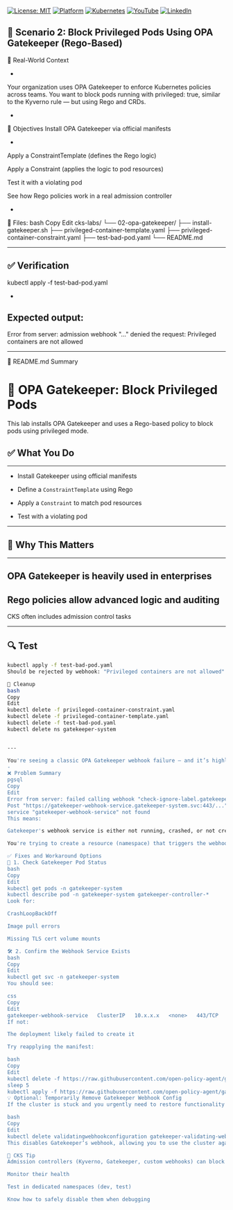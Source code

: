 [![License: MIT](https://img.shields.io/badge/License-MIT-blue.svg)](LICENSE)
[![Platform](https://img.shields.io/badge/platform-Ubuntu%2022.04%2B-lightgrey)](#)
[![Kubernetes](https://img.shields.io/badge/Kubernetes-MicroK8s%20%7C%20kubeadm-blue)](#)
[![YouTube](https://img.shields.io/badge/YouTube-TechShorts-red)](https://www.youtube.com/@adaribain)
[![LinkedIn](https://img.shields.io/badge/LinkedIn-Adari%20Bain-blue)](https://www.linkedin.com/in/adari-bain-298924152/)

🧠 Scenario 2: Block Privileged Pods Using OPA Gatekeeper (Rego-Based)
---

📘 Real-World Context

-

Your organization uses OPA Gatekeeper to enforce Kubernetes policies across teams. You want to block pods running with privileged: true, similar to the Kyverno rule — but using Rego and CRDs.

-

🎯 Objectives
Install OPA Gatekeeper via official manifests

-
Apply a ConstraintTemplate (defines the Rego logic)

Apply a Constraint (applies the logic to pod resources)

Test it with a violating pod

See how Rego policies work in a real admission controller

-

📁 Files:
bash
Copy
Edit
cks-labs/
└── 02-opa-gatekeeper/
    ├── install-gatekeeper.sh
    ├── privileged-container-template.yaml
    ├── privileged-container-constraint.yaml
    ├── test-bad-pod.yaml
    └── README.md

---


✅ Verification
-
kubectl apply -f test-bad-pod.yaml

-
Expected output:
-
Error from server: admission webhook \"...\" denied the request: Privileged containers are not allowed

---

📘 README.md Summary

# 🚫 OPA Gatekeeper: Block Privileged Pods

This lab installs OPA Gatekeeper and uses a Rego-based policy to block pods using privileged mode.

## ✅ What You Do
---

- Install Gatekeeper using official manifests
- Define a `ConstraintTemplate` using Rego
- Apply a `Constraint` to match pod resources

- Test with a violating pod
---

## 🤔 Why This Matters

---
  OPA Gatekeeper is heavily used in enterprises
  -
  Rego policies allow advanced logic and auditing
  -
  CKS often includes admission control tasks
  
---
## 🔍 Test
```bash
kubectl apply -f test-bad-pod.yaml
Should be rejected by webhook: "Privileged containers are not allowed"

🔄 Cleanup
bash
Copy
Edit
kubectl delete -f privileged-container-constraint.yaml
kubectl delete -f privileged-container-template.yaml
kubectl delete -f test-bad-pod.yaml
kubectl delete ns gatekeeper-system


---

You're seeing a classic OPA Gatekeeper webhook failure — and it’s highly relevant to CKS because admission webhooks are critical control points that can break cluster usability when misconfigured.
-
❌ Problem Summary
pgsql
Copy
Edit
Error from server: failed calling webhook "check-ignore-label.gatekeeper.sh":
Post "https://gatekeeper-webhook-service.gatekeeper-system.svc:443/...":
service "gatekeeper-webhook-service" not found
This means:

Gatekeeper's webhook service is either not running, crashed, or not created yet

You're trying to create a resource (namespace) that triggers the webhook, but the webhook backend is unavailable

✅ Fixes and Workaround Options
🔎 1. Check Gatekeeper Pod Status
bash
Copy
Edit
kubectl get pods -n gatekeeper-system
kubectl describe pod -n gatekeeper-system gatekeeper-controller-*
Look for:

CrashLoopBackOff

Image pull errors

Missing TLS cert volume mounts

🛠 2. Confirm the Webhook Service Exists
bash
Copy
Edit
kubectl get svc -n gatekeeper-system
You should see:

css
Copy
Edit
gatekeeper-webhook-service   ClusterIP   10.x.x.x   <none>   443/TCP
If not:

The deployment likely failed to create it

Try reapplying the manifest:

bash
Copy
Edit
kubectl delete -f https://raw.githubusercontent.com/open-policy-agent/gatekeeper/release-3.15/deploy/gatekeeper.yaml
sleep 5
kubectl apply -f https://raw.githubusercontent.com/open-policy-agent/gatekeeper/release-3.15/deploy/gatekeeper.yaml
💡 Optional: Temporarily Remove Gatekeeper Webhook Config
If the cluster is stuck and you urgently need to restore functionality (not for CKS exam):

bash
Copy
Edit
kubectl delete validatingwebhookconfiguration gatekeeper-validating-webhook-configuration
This disables Gatekeeper’s webhook, allowing you to use the cluster again, but you’ll lose policy enforcement until it’s reinstalled.

🧠 CKS Tip
Admission controllers (Kyverno, Gatekeeper, custom webhooks) can block core operations if they fail. Always:

Monitor their health

Test in dedicated namespaces (dev, test)

Know how to safely disable them when debugging








    
